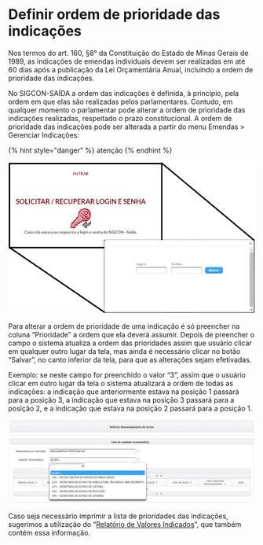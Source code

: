 # Definir ordem de prioridade das indicações

Nos termos do art. 160, §8° da Constituição do Estado de Minas Gerais de 1989, as indicações de emendas individuais devem ser realizadas em até 60 dias após a publicação da Lei Orçamentária Anual, incluindo a ordem de prioridade das indicações.

No SIGCON-SAÍDA a ordem das indicações é definida, à princípio, pela ordem em que elas são realizadas pelos parlamentares. Contudo, em qualquer momento o parlamentar pode alterar a ordem de prioridade das indicações realizadas, respeitado o prazo constitucional. A ordem de prioridade das indicações pode ser alterada a partir do menu Emendas &gt; Gerenciar Indicações:

{% hint style="danger" %}
atenção
{% endhint %}

![](../.gitbook/assets/0%20%2822%29.png)

Para alterar a ordem de prioridade de uma indicação é só preencher na coluna “Prioridade” a ordem que ela deverá assumir. Depois de preencher o campo o sistema atualiza a ordem das prioridades assim que usuário clicar em qualquer outro lugar da tela, mas ainda é necessário clicar no botão “Salvar”, no canto inferior da tela, para que as alterações sejam efetivadas.

Exemplo: se neste campo for preenchido o valor “3”, assim que o usuário clicar em outro lugar da tela o sistema atualizará a ordem de todas as indicações: a indicação que anteriormente estava na posição 1 passará para a posição 3, a indicação que estava na posição 3 passará para a posição 2, e a indicação que estava na posição 2 passará para a posição 1.

![](../.gitbook/assets/1%20%2816%29.png)

Caso seja necessário imprimir a lista de prioridades das indicações, sugerimos a utilização do “[Relatório de Valores Indicados]()”, que também contém essa informação.

